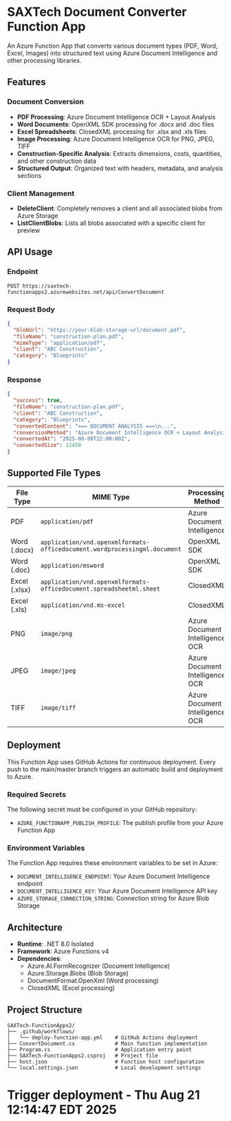 # SAXTech Document Converter Function App

An Azure Function App that converts various document types (PDF, Word, Excel, Images) into structured text using Azure Document Intelligence and other processing libraries.

## Features

### Document Conversion
- **PDF Processing**: Azure Document Intelligence OCR + Layout Analysis
- **Word Documents**: OpenXML SDK processing for .docx and .doc files
- **Excel Spreadsheets**: ClosedXML processing for .xlsx and .xls files
- **Image Processing**: Azure Document Intelligence OCR for PNG, JPEG, TIFF
- **Construction-Specific Analysis**: Extracts dimensions, costs, quantities, and other construction data
- **Structured Output**: Organized text with headers, metadata, and analysis sections

### Client Management
- **DeleteClient**: Completely removes a client and all associated blobs from Azure Storage
- **ListClientBlobs**: Lists all blobs associated with a specific client for preview

## API Usage

### Endpoint
```
POST https://saxtech-functionapps2.azurewebsites.net/api/ConvertDocument
```

### Request Body
```json
{
  "blobUrl": "https://your-blob-storage-url/document.pdf",
  "fileName": "construction-plan.pdf",
  "mimeType": "application/pdf",
  "client": "ABC Construction",
  "category": "Blueprints"
}
```

### Response
```json
{
  "success": true,
  "fileName": "construction-plan.pdf",
  "client": "ABC Construction",
  "category": "Blueprints",
  "convertedContent": "=== DOCUMENT ANALYSIS ===\n...",
  "conversionMethod": "Azure Document Intelligence OCR + Layout Analysis",
  "convertedAt": "2025-08-08T22:00:00Z",
  "convertedSize": 12450
}
```

## Supported File Types

| File Type | MIME Type | Processing Method |
|-----------|-----------|-------------------|
| PDF | `application/pdf` | Azure Document Intelligence |
| Word (.docx) | `application/vnd.openxmlformats-officedocument.wordprocessingml.document` | OpenXML SDK |
| Word (.doc) | `application/msword` | OpenXML SDK |
| Excel (.xlsx) | `application/vnd.openxmlformats-officedocument.spreadsheetml.sheet` | ClosedXML |
| Excel (.xls) | `application/vnd.ms-excel` | ClosedXML |
| PNG | `image/png` | Azure Document Intelligence OCR |
| JPEG | `image/jpeg` | Azure Document Intelligence OCR |
| TIFF | `image/tiff` | Azure Document Intelligence OCR |

## Deployment

This Function App uses GitHub Actions for continuous deployment. Every push to the main/master branch triggers an automatic build and deployment to Azure.

### Required Secrets

The following secret must be configured in your GitHub repository:

- `AZURE_FUNCTIONAPP_PUBLISH_PROFILE`: The publish profile from your Azure Function App

### Environment Variables

The Function App requires these environment variables to be set in Azure:

- `DOCUMENT_INTELLIGENCE_ENDPOINT`: Your Azure Document Intelligence endpoint
- `DOCUMENT_INTELLIGENCE_KEY`: Your Azure Document Intelligence API key
- `AZURE_STORAGE_CONNECTION_STRING`: Connection string for Azure Blob Storage

## Architecture

- **Runtime**: .NET 8.0 Isolated
- **Framework**: Azure Functions v4
- **Dependencies**:
  - Azure.AI.FormRecognizer (Document Intelligence)
  - Azure.Storage.Blobs (Blob Storage)
  - DocumentFormat.OpenXml (Word processing)
  - ClosedXML (Excel processing)

## Project Structure

```
SAXTech-FunctionApps2/
├── .github/workflows/
│   └── deploy-function-app.yml    # GitHub Actions deployment
├── ConvertDocument.cs             # Main function implementation
├── Program.cs                     # Application entry point
├── SAXTech-FunctionApps2.csproj   # Project file
├── host.json                      # Function host configuration
└── local.settings.json            # Local development settings
```
# Trigger deployment - Thu Aug 21 12:14:47 EDT 2025
